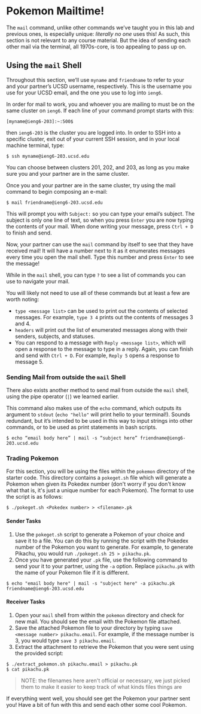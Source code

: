# Pokemon Mailtime!

The `mail` command, unlike other commands we’ve taught you in this lab and previous ones, is especially unique: *literally no one* uses this! As such, this section is not relevant to any course material. But the idea of sending each other mail via the terminal, all 1970s-core, is too appealing to pass up on.

## Using the `mail` Shell

Throughout this section, we’ll use `myname` and `friendname` to refer to your and your partner’s UCSD username, respectively. This is the username you use for your UCSD email, and the one you use to log into `ieng6`.

In order for mail to work, you and whoever you are mailing to must be on the same cluster on `ieng6`. If each line of your command prompt starts with this:

```
[myname@ieng6-203]:~:500$
```

then `ieng6-203` is the cluster you are logged into. In order to SSH into a specific cluster, exit out of your current SSH session, and in your local machine terminal, type:

```
$ ssh myname@ieng6-203.ucsd.edu
```

You can choose between clusters 201, 202, and 203, as long as you make sure you and your partner are in the same cluster.

Once you and your partner are in the same cluster, try using the mail command to begin composing an e-mail:

```
$ mail friendname@ieng6-203.ucsd.edu
```

This will prompt you with `Subject:` so you can type your email’s subject. The subject is only one line of text, so when you press `Enter` you are now typing the contents of your mail. When done writing your message, press `Ctrl + D` to finish and send.

Now, your partner can use the `mail` command by itself to see that they have received mail! It will have a number next to it as it enumerates messages every time you open the mail shell. Type this number and press `Enter` to see the message!

While in the `mail` shell, you can type `?` to see a list of commands you can use to navigate your mail.

You will likely not need to use all of these commands but at least a few are worth noting:

- `type <message list>` can be used to print out the contents of selected messages. For example, `type 3 4` prints out the contents of messages 3 and 4.
- `headers` will print out the list of enumerated messages along with their senders, subjects, and statuses.
- You can respond to a message with `Reply <message list>`, which will open a response to the message to type in a reply. Again, you can finish and send with `Ctrl + D`. For example, `Reply 5` opens a response to message 5.


### Sending Mail from outside the `mail` Shell

There also exists another method to send mail from outside the `mail` shell, using the pipe operator (`|`) we learned earlier. 

This command also makes use of the `echo` command, which outputs its argument to `stdout` (`echo "hello"` will print hello to your terminal!). Sounds redundant, but it’s intended to be used in this way to input strings into other commands, or to be used as print statements in bash scripts.

```
$ echo “email body here” | mail -s “subject here” friendname@ieng6-203.ucsd.edu
```

### Trading Pokemon

For this section, you will be using the files within the `pokemon` directory of the starter code. This directory contains a `pokeget.sh` file which will generate a Pokemon when given its Pokedex number (don't worry if you don't know what that is, it's just a unique number for each Pokemon). The format to use the script is as follows:

```
$ ./pokeget.sh <Pokedex number> > <filename>.pk
```

#### Sender Tasks
1. Use the `pokeget.sh` script to generate a Pokemon of your choice and save it to a file. You can do this by running the script with the Pokedex number of the Pokemon you want to generate. For example, to generate Pikachu, you would run `./pokeget.sh 25 > pikachu.pk`.
2. Once you have generated your `.pk` file, use the following command to send your it to your partner, using the `-a` option. Replace `pikachu.pk` with the name of your Pokemon file if it is different.
```
$ echo "email body here" | mail -s "subject here" -a pikachu.pk friendname@ieng6-203.ucsd.edu
```

#### Receiver Tasks
1. Open your `mail` shell from within the `pokemon` directory and check for new mail. You should see the email with the Pokemon file attached.
2. Save the attached Pokemon file to your directory by typing `save <message number> pikachu.email`. For example, if the message number is 3, you would type `save 3 pikachu.email`.
3. Extract the attachment to retrieve the Pokemon that you were sent using the provided script:
```
$ ./extract_pokemon.sh pikachu.email > pikachu.pk
$ cat pikachu.pk
```
> NOTE: the filenames here aren't official or necessary, we just picked them to make it easier to keep track of what kinds files things are

If everything went well, you should see get the Pokemon your partner sent you! Have a bit of fun with this and send each other some cool Pokemon.
